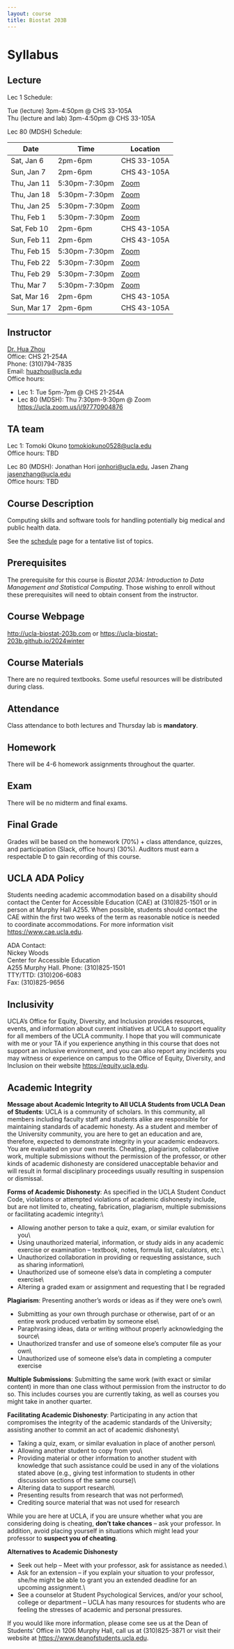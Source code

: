 ```yaml
---
layout: course
title: Biostat 203B
---
```


# Syllabus

## Lecture

Lec 1 Schedule:

Tue (lecture) 3pm-4:50pm @ CHS 33-105A\
Thu (lecture and lab) 3pm-4:50pm @ CHS 33-105A

Lec 80 (MDSH) Schedule:

| Date         | Time          | Location                                   |
|--------------|---------------|--------------------------------------------|
| Sat, Jan 6   | 2pm-6pm       | CHS 33-105A                                |
| Sun, Jan 7   | 2pm-6pm       | CHS 43-105A                                |
| Thu, Jan 11  | 5:30pm-7:30pm | [Zoom](https://ucla.zoom.us/j/97770904876) |
| Thu, Jan 18  | 5:30pm-7:30pm | [Zoom](https://ucla.zoom.us/j/97770904876) |
| Thu, Jan 25  | 5:30pm-7:30pm | [Zoom](https://ucla.zoom.us/j/97770904876) |
| Thu, Feb 1   | 5:30pm-7:30pm | [Zoom](https://ucla.zoom.us/j/97770904876) |
| Sat, Feb 10  | 2pm-6pm       | CHS 43-105A                                |
| Sun, Feb 11  | 2pm-6pm       | CHS 43-105A                                |
| Thu, Feb 15  | 5:30pm-7:30pm | [Zoom](https://ucla.zoom.us/j/97770904876) |
| Thu, Feb 22  | 5:30pm-7:30pm | [Zoom](https://ucla.zoom.us/j/97770904876) |
| Thu, Feb 29  | 5:30pm-7:30pm | [Zoom](https://ucla.zoom.us/j/97770904876) |
| Thu, Mar 7   | 5:30pm-7:30pm | [Zoom](https://ucla.zoom.us/j/97770904876) |
| Sat, Mar 16  | 2pm-6pm       | CHS 43-105A                                |
| Sun, Mar 17  | 2pm-6pm       | CHS 43-105A                                |

## Instructor

[Dr. Hua Zhou](http://hua-zhou.github.io/)\
Office: CHS 21-254A\
Phone: (310)794-7835\
Email: <huazhou@ucla.edu>  
Office hours:  
- Lec 1: Tue 5pm-7pm @ CHS 21-254A  
- Lec 80 (MDSH): Thu 7:30pm-9:30pm @ Zoom <https://ucla.zoom.us/j/97770904876>  

## TA team

Lec 1: Tomoki Okuno <tomokiokuno0528@ucla.edu>\
Office hours: TBD

Lec 80 (MDSH): Jonathan Hori <jonhori@ucla.edu>, Jasen Zhang <jasenzhang@ucla.edu>\
Office hours: TBD

## Course Description

Computing skills and software tools for handling potentially big medical and public health data.

See the [schedule](https://ucla-biostat-203b.github.io/2024winter/schedule/schedule.html) page for a tentative list of topics.

## Prerequisites

The prerequisite for this course is *Biostat 203A: Introduction to Data Management and Statistical Computing*. Those wishing to enroll without these prerequisites will need to obtain consent from the instructor.

## Course Webpage

<http://ucla-biostat-203b.com> or <https://ucla-biostat-203b.github.io/2024winter>

## Course Materials

There are no required textbooks. Some useful resources will be distributed during class.

## Attendance

Class attendance to both lectures and Thursday lab is **mandatory**.

## Homework

There will be 4-6 homework assignments throughout the quarter.

## Exam

There will be no midterm and final exams.

## Final Grade

Grades will be based on the homework (70%) + class attendance, quizzes, and participation (Slack, office hours) (30%). Auditors must earn a respectable D to gain recording of this course.

## UCLA ADA Policy

Students needing academic accommodation based on a disability should contact the Center for Accessible Education (CAE) at (310)825-1501 or in person at Murphy Hall A255. When possible, students should contact the CAE within the first two weeks of the term as reasonable notice is needed to coordinate accommodations. For more information visit <https://www.cae.ucla.edu>.

ADA Contact:\
Nickey Woods\
Center for Accessible Education\
A255 Murphy Hall. Phone: (310)825-1501\
TTY/TTD: (310)206-6083\
Fax: (310)825-9656

## Inclusivity

UCLA’s Office for Equity, Diversity, and Inclusion provides resources, events, and information about current initiatives at UCLA to support equality for all members of the UCLA community. I hope that you will communicate with me or your TA if you experience anything in this course that does not support an inclusive environment, and you can also report any incidents you may witness or experience on campus to the Office of Equity, Diversity, and Inclusion on their website <https://equity.ucla.edu>.

## Academic Integrity

**Message about Academic Integrity to All UCLA Students from UCLA Dean of Students**: UCLA is a community of scholars. In this community, all members including faculty staff and students alike are responsible for maintaining standards of academic honesty. As a student and member of the University community, you are here to get an education and are, therefore, expected to demonstrate integrity in your academic endeavors. You are evaluated on your own merits. Cheating, plagiarism, collaborative work, multiple submissions without the permission of the professor, or other kinds of academic dishonesty are considered unacceptable behavior and will result in formal disciplinary proceedings usually resulting in suspension or dismissal.

**Forms of Academic Dishonesty**: As specified in the UCLA Student Conduct Code, violations or attempted violations of academic dishonesty include, but are not limited to, cheating, fabrication, plagiarism, multiple submissions or facilitating academic integrity:\
* Allowing another person to take a quiz, exam, or similar evalution for you\
* Using unauthorized material, information, or study aids in any academic exercise or examination – textbook, notes, formula list, calculators, etc.\
* Unauthorized collaboration in providing or requesting assistance, such as sharing information\
* Unauthorized use of someone else’s data in completing a computer exercise\
* Altering a graded exam or assignment and requesting that I be regraded

**Plagiarism**: Presenting another’s words or ideas as if they were one’s own\
* Submitting as your own through purchase or otherwise, part of or an entire work produced verbatim by someone else\
* Paraphrasing ideas, data or writing without properly acknowledging the source\
* Unauthorized transfer and use of someone else’s computer file as your own\
* Unauthorized use of someone else’s data in completing a computer exercise

**Multiple Submissions**: Submitting the same work (with exact or similar content) in more than one class without permission from the instructor to do so. This includes courses you are currently taking, as well as courses you might take in another quarter.

**Facilitating Academic Dishonesty**: Participating in any action that compromises the integrity of the academic standards of the University; assisting another to commit an act of academic dishonesty\
* Taking a quiz, exam, or similar evaluation in place of another person\
* Allowing another student to copy from you\
* Providing material or other information to another student with knowledge that such assistance could be used in any of the violations stated above (e.g., giving test information to students in other discussion sections of the same course)\
* Altering data to support research\
* Presenting results from research that was not performed\
* Crediting source material that was not used for research

While you are here at UCLA, if you are unsure whether what you are considering doing is cheating, **don’t take chances** – ask your professor. In addition, avoid placing yourself in situations which might lead your professor to **suspect you of cheating**.

**Alternatives to Academic Dishonesty**

-   Seek out help – Meet with your professor, ask for assistance as needed.\
-   Ask for an extension – if you explain your situation to your professor, she/he might be able to grant you an extended deadline for an upcoming assignment.\
-   See a counselor at Student Psychological Services, and/or your school, college or department – UCLA has many resources for students who are feeling the stresses of academic and personal pressures.

If you would like more information, please come see us at the Dean of Students’ Office in 1206 Murphy Hall, call us at (310)825-3871 or visit their website at <https://www.deanofstudents.ucla.edu>.
